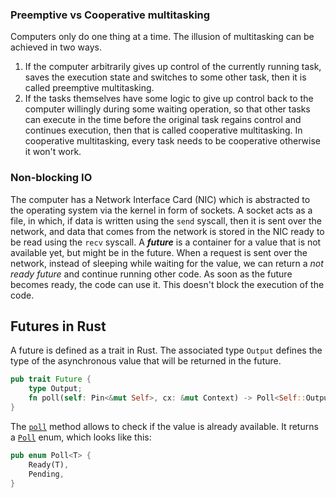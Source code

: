 ### Preemptive vs Cooperative multitasking
Computers only do one thing at a time. The illusion of multitasking can be achieved in two ways.
1. If the computer arbitrarily gives up control of the currently running task, saves the execution state and switches to some other task, then it is called preemptive multitasking.
2. If the tasks themselves have some logic to give up control back to the computer willingly during some waiting operation, so that other tasks can execute in the time before the original task regains control and continues execution, then that is called cooperative multitasking. In cooperative multitasking, every task needs to be cooperative otherwise it won't work.

### Non-blocking IO
The computer has a Network Interface Card (NIC) which is abstracted to the operating system via the kernel in form of sockets. A socket acts as a file, in which, if data is written using the `send` syscall, then it is sent over the network, and data that comes from the network is stored in the NIC ready to be read using the `recv` syscall.
A ***future*** is a container for a value that is not available yet, but might be in the future.
When a request is sent over the network, instead of sleeping while waiting for the value, we can return a _not ready future_ and continue running other code. As soon as the future becomes ready, the code can use it. This doesn't block the execution of the code.

## Futures in Rust
A future is defined as a trait in Rust. The associated type `Output` defines the type of the asynchronous value that will be returned in the future.
```rust
pub trait Future {
    type Output;
    fn poll(self: Pin<&mut Self>, cx: &mut Context) -> Poll<Self::Output>;
}
```
The [`poll`](https://doc.rust-lang.org/nightly/core/future/trait.Future.html#tymethod.poll) method allows to check if the value is already available. It returns a [`Poll`](https://doc.rust-lang.org/nightly/core/future/trait.Future.html#tymethod.poll) enum, which looks like this:
```rust
pub enum Poll<T> {
    Ready(T),
    Pending,
}
```
